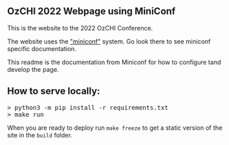 ## OzCHI 2022 Webpage using MiniConf

This is the website to the 2022 OzCHI Conference.

The website uses the <a href='https://github.com/Mini-Conf/Mini-Conf'>"miniconf"</a> system. Go look there to see miniconf specific documentation.

This readme is the documentation from Miniconf for how to configure tand develop the page.

## How to serve locally:

<pre>
> python3 -m pip install -r requirements.txt
> make run
</pre>

When you are ready to deploy run `make freeze` to get a static version of the site in the `build` folder. 
